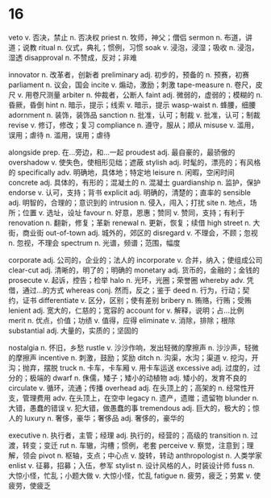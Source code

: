 # 16

veto        v. 否决，禁止 n. 否决权
priest      n. 牧师，神父；僧侣
sermon      n. 布道，讲道；说教
ritual      n. 仪式，典礼；惯例，习惯
soak        v. 浸泡，浸湿；吸收 n. 浸泡，湿透
disapproval n. 不赞成，反对；非难

innovator   n. 改革者，创新者
preliminary adj. 初步的，预备的 n. 预赛，初赛
parliament  n. 议会，国会
incite      v. 煽动，激励；刺激
tape-measure n. 卷尺，皮尺 v. 用卷尺测量
arbiter     n. 仲裁者，公断人
faint       adj. 微弱的，虚弱的；模糊的 n. 昏厥，昏倒
hint        n. 暗示，提示；线索 v. 暗示，提示
wasp-waist n. 蜂腰，细腰
adornment  n. 装饰，装饰品
sanction    n. 批准，认可；制裁 v. 批准，认可；制裁
revise      v. 修订，修改；复习
compliance  n. 遵守，服从；顺从
misuse      v. 滥用，误用；虐待 n. 滥用，误用；虐待

alongside    prep. 在...旁边，和...一起
proudest     adj. 最自豪的，最骄傲的
overshadow   v. 使失色，使相形见绌；遮蔽
stylish      adj. 时髦的，漂亮的；有风格的
specifically   adv. 明确地，具体地；特定地
leisure     n. 闲暇，空闲时间
concrete    adj. 具体的，有形的；混凝土的 n. 混凝土
guardianship n. 监护，保护
endorse      v. 认可，支持；背书
explicit     adj. 明确的，清楚的；直率的
sensible     adj. 明智的，合理的；意识到的
intrusion     n. 侵入，闯入；打扰
site        n. 地点，场所；位置 v. 选址，设址
favour     n. 好意，恩惠；赞同 v. 赞同，支持；有利于
renovation    n. 翻新，修复；革新
renewal     n. 更新，恢复；续借
high street   n. 大街，商业街
out-of-town adj. 城外的，郊区的
disregard    v. 不理会，不顾；忽视 n. 忽视，不理会
spectrum     n. 光谱，频谱；范围，幅度

corporate    adj. 公司的，企业的；法人的
incorporate  v. 合并，纳入；使组成公司
clear-cut    adj. 清晰的，明了的；明确的
monetary     adj. 货币的，金融的；金钱的
prosecute    v. 起诉，控告；检举
halo         n. 光环，光圈；荣誉圈
whereby      adv. 凭借，通过...的方式
whereas      conj. 然而，反之；鉴于
deed         n. 行为，行动；契约，证书
differentiate  v. 区分，区别；使有差别
bribery      n. 贿赂，行贿；受贿
lenient     adj. 宽大的，仁慈的；宽容的
account for    v. 解释，说明；占...比例
merit      n. 优点，价值；功绩 v. 值得，应得
eliminate    v. 消除，排除；根除
substantial    adj. 大量的，实质的；坚固的

nostalgia   n. 怀旧，乡愁
rustle      v. 沙沙作响，发出轻微的摩擦声 n. 沙沙声，轻微的摩擦声
incentive    n. 刺激，鼓励；奖励
ditch       n. 沟渠，水沟；渠道 v. 挖沟，开沟；抛弃，摆脱
truck        n. 卡车，卡车厢 v. 用卡车运送
excessive     adj. 过度的，过分的；极端的
dwarf       n. 侏儒，矮子；矮小的动植物 adj. 矮小的，发育不良的
circulate    v. 循环，流通；传播
overhead    adj. 在头顶上的；高架的 n. 经常性开支，管理费用 adv. 在头顶上，在空中
legacy      n. 遗产，遗赠；遗留物
blunder      n. 大错，愚蠢的错误 v. 犯大错，做愚蠢的事
tremendous   adj. 巨大的，极大的；惊人的
luxury      n. 奢侈，豪华；奢侈品 adj. 奢侈的，豪华的

executive    n. 执行者，主管；经理 adj. 执行的，经营的；高级的
transition    n. 过渡，转变；变迁
rut        n. 车辙，沟槽；惯例，老套
perceive      v. 察觉，注意到；理解，领会
pivot      n. 枢轴，支点；中心点 v. 旋转，转动
anthropologist n. 人类学家
enlist      v. 征募，招募；入伍，参军
stylist      n. 设计风格的人，时装设计师
fuss       n. 大惊小怪，忙乱；小题大做 v. 大惊小怪，忙乱
fatigue      n. 疲劳，疲乏；劳累 v. 使疲劳，使疲乏
